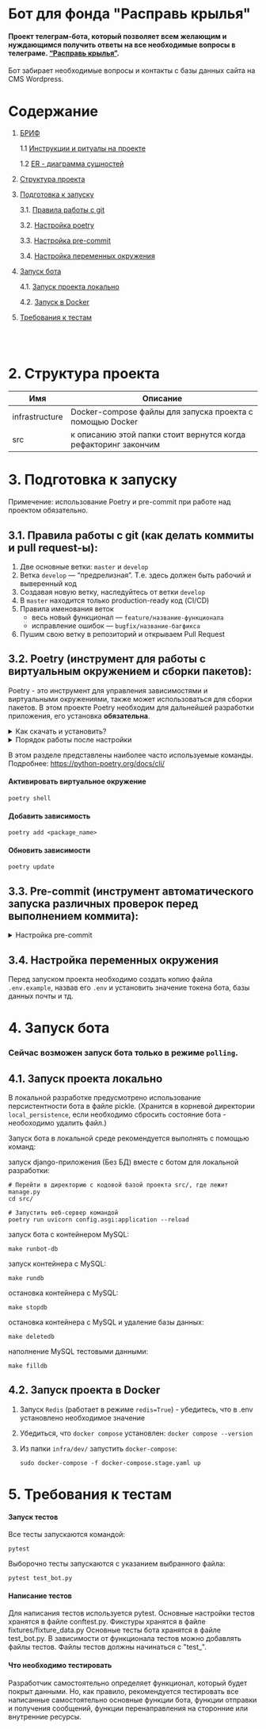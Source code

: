 # Бот для фонда "Расправь крылья"

#### Проект телеграм-бота, который позволяет всем желающим и нуждающимся получить ответы на все необходимые вопросы в телеграме. [“Расправь крылья”](https://detskyfond.info/).

Бот забирает необходимые вопросы и контакты с базы данных сайта на CMS Wordpress.

# Содержание


1. [БРИФ](docs/materials/briff.md)

   1.1 [Инструкции и ритуалы на проекте](docs/materials/instructions.md)

   1.2 [ER - диаграмма сущностей](docs/er_diagramm/er_draw.pdf)

2. [Структура проекта](#structure)
3. [Подготовка к запуску](#start)

    3.1. [Правила работы с git](#git)

    3.2. [Настройка poetry](#poetry)

    3.3. [Настройка pre-commit](#pre-commit)

    3.4. [Настройка переменных окружения](#env)

4. [Запуск бота](#run-bot)

    4.1. [Запуск проекта локально](#run-local)

    4.2. [Запуск в Docker](#run-docker)

5. [Требования к тестам](#test-bot)

<br><br>

# 2. Структура проекта <a id="structure"></a>

| Имя  | Описание |
| ------------- | ------------- |
| infrastructure | Docker-compose файлы для запуска проекта с помощью Docker |
| src | к описанию этой папки стоит вернутся когда рефакторинг закончим |

# 3. Подготовка к запуску <a id="start"></a>

Примечение: использование Poetry и pre-commit при работе над проектом обязательно.

## 3.1. Правила работы с git (как делать коммиты и pull request-ы)<a id="git"></a>:

1. Две основные ветки: `master` и `develop`
2. Ветка `develop` — “предрелизная”. Т.е. здесь должен быть рабочий и выверенный код
3. Создавая новую ветку, наследуйтесь от ветки `develop`
4. В `master` находится только production-ready код (CI/CD)
5. Правила именования веток
   - весь новый функционал — `feature/название-функционала`
   - исправление ошибок — `bugfix/название-багфикса`
6. Пушим свою ветку в репозиторий и открываем Pull Request

## 3.2. Poetry (инструмент для работы с виртуальным окружением и сборки пакетов)<a id="poetry"></a>:


Poetry - это инструмент для управления зависимостями и виртуальными окружениями, также может использоваться для сборки пакетов. В этом проекте Poetry необходим для дальнейшей разработки приложения, его установка <b>обязательна</b>.<br>

<details>
 <summary>
 Как скачать и установить?
 </summary>

### Установка:

Установите poetry следуя [инструкции с официального сайта](https://python-poetry.org/docs/#installation).
<details>
 <summary>
 Команды для установки:
 </summary>
Для UNIX-систем и Bash on Windows вводим в консоль следующую команду:

> *curl -sSL https://install.python-poetry.org | python -*

Для WINDOWS PowerShell:

> *(Invoke-WebRequest -Uri https://install.python-poetry.org -UseBasicParsing).Content | python -*
</details>
<br>
После установки перезапустите оболочку и введите команду

> poetry --version

Если установка прошла успешно, вы получите ответ в формате

> Poetry (version 1.2.0)

Для дальнейшей работы введите команду:

> poetry config virtualenvs.in-project true

Выполнение данной команды необходимо для создания виртуального окружения в
папке проекта.

После предыдущей команды создадим виртуальное окружение нашего проекта с
помощью команды:

> poetry install

Результатом выполнения команды станет создание в корне проекта папки .venv.
Зависимости для создания окружения берутся из файлов poetry.lock (приоритетнее)
и pyproject.toml

Для добавления новой зависимости в окружение необходимо выполнить команду

> poetry add <package_name>

_Пример использования:_

> poetry add starlette

Также poetry позволяет разделять зависимости необходимые для разработки, от
основных.
Для добавления зависимости необходимой для разработки и тестирования необходимо
добавить флаг ***--dev***

> poetry add <package_name> --dev

_Пример использования:_

> poetry add pytest --dev

</details>

<details>
 <summary>
 Порядок работы после настройки
 </summary>

<br>

Чтобы активировать виртуальное окружение, введите команду:

> poetry shell

Существует возможность запуска скриптов и команд с помощью команды без
активации окружения:

> poetry run <script_name>.py

_Примеры:_

> poetry run python script_name>.py
>
> poetry run pytest
>
> poetry run black

Порядок работы в оболочке не меняется. Пример команды для Win:

> python src\run_bot.py

Доступен стандартный метод работы с активацией окружения в терминале с помощью команд:

Для WINDOWS:

> source .venv/Scripts/activate

Для UNIX:

> source .venv/bin/activate

</details>

В этом разделе представлены наиболее часто используемые команды.
Подробнее: https://python-poetry.org/docs/cli/

#### Активировать виртуальное окружение
```shell
poetry shell
```

#### Добавить зависимость
```shell
poetry add <package_name>
```

#### Обновить зависимости
```shell
poetry update
```
## 3.3. Pre-commit (инструмент автоматического запуска различных проверок перед выполнением коммита)<a id="pre-commit"></a>:

<details>
 <summary>
 Настройка pre-commit
 </summary>
<br>
1. Убедиться, что pre-comit установлен:

   ```shell
   pre-commit --version
   ```
2. Настроить git hook скрипт:

   ```shell
   pre-commit install
   ```

Далее при каждом коммите у вас будет происходить автоматическая проверка
линтером, а так же будет происходить автоматическое приведение к единому стилю.
</details>

## 3.4. Настройка переменных окружения <a id="env"></a>

Перед запуском проекта необходимо создать копию файла
```.env.example```, назвав его ```.env``` и установить значение токена бота, базы данных почты и тд.

# 4. Запуск бота <a id="run-bot"></a>

### Сейчас возможен запуск бота только в режиме `polling`.<br>

## 4.1. Запуск проекта локально <a id="run-local"></a>

В локальной разработке предусмотрено использование персистентности бота в файле pickle. (Хранится в корневой директории `local_persistence`, если необходимо сбросить состояние бота - необоходимо удалить файл.)


Запуск бота в локальной среде рекомендуется выполнять с помощью команд:

запуск django-приложения (Без БД) вместе с ботом для локальной разработки:
```shell
# Перейти в директорию c кодовой базой проекта src/, где лежит manage.py
cd src/

# Запустить веб-сервер командой
poetry run uvicorn config.asgi:application --reload
```

запуск бота с контейнером MySQL:
```shell
make runbot-db
```

запуск контейнера с MySQL:
```shell
make rundb
```

остановка контейнера с MySQL:
```shell
make stopdb
```

остановка контейнера с MySQL и удаление базы данных:
```shell
make deletedb
```

наполнение MySQL тестовыми данными:
```shell
make filldb
```


## 4.2. Запуск проекта в Docker <a id="run-docker"></a>

1. Запуск ```Redis``` (работает в режиме ```redis=True```) - убедитесь, что в .env установлено необходимое значение

2. Убедиться, что ```docker compose``` установлен:
   ```docker compose --version```
3. Из папки ```infra/dev/``` запустить ```docker-compose```:
   ```shell
   sudo docker-compose -f docker-compose.stage.yaml up
   ```

# 5. Требования к тестам <a id="test-bot"></a>

#### Запуск тестов
Все тесты запускаются командой:
   ```shell
   pytest
   ```
Выборочно тесты запускаются с указанием выбранного файла:
   ```shell
   pytest test_bot.py
   ```

#### Написание тестов
Для написания тестов используется pytest.
Основные настройки тестов хранятся в файле conftest.py.
Фикстуры хранятся в файле fixtures/fixture_data.py
Основные тесты бота хранятся в файле test_bot.py. В зависимости от функционала
тестов можно добавлять файлы тестов. Файлы тестов должны начинаться с "test_".

#### Что необходимо тестировать
Разработчик самостоятельно определяет функционал, который будет покрыт
данными. Но, как правило, рекомендуется тестировать все написанные
самостоятельно основные функции бота, функции отправки и получения сообщений,
функции перенаправления на сторонние или внутренние ресурсы.
